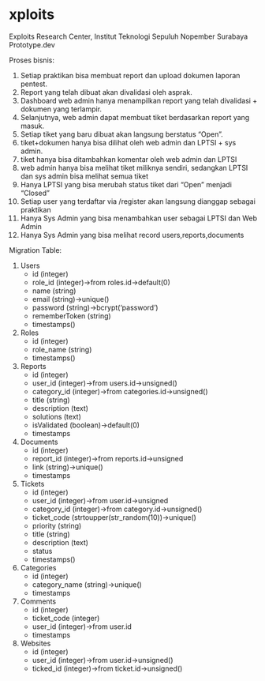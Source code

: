 # xploits
Exploits Research Center, Institut Teknologi Sepuluh Nopember Surabaya
Prototype.dev

Proses bisnis:
1. Setiap praktikan bisa membuat report dan upload dokumen laporan pentest.
2. Report yang telah dibuat akan divalidasi oleh asprak.
3. Dashboard web admin hanya menampilkan report yang telah divalidasi + dokumen yang terlampir.
4. Selanjutnya, web admin dapat membuat tiket berdasarkan report yang masuk.
5. Setiap tiket yang baru dibuat akan langsung berstatus “Open”.
6. tiket+dokumen hanya bisa dilihat oleh web admin dan LPTSI + sys admin.
7. tiket hanya bisa ditambahkan komentar oleh web admin dan  LPTSI
8. web admin hanya bisa melihat tiket miliknya sendiri, sedangkan LPTSI dan sys admin bisa melihat semua tiket
9. Hanya LPTSI yang bisa merubah status tiket dari “Open” menjadi “Closed”
10. Setiap user yang terdaftar via /register akan langsung dianggap sebagai praktikan
11. Hanya Sys Admin yang bisa menambahkan user sebagai LPTSI dan Web Admin
12. Hanya Sys Admin yang bisa melihat record users,reports,documents


Migration Table:
1. Users
    * id (integer)
    * role_id (integer)->from roles.id->default(0)
    * name (string)
    * email (string)->unique()
    * password (string)->bcrypt(‘password’)
    * rememberToken (string)
    * timestamps()
2. Roles
    * id (integer)
    * role_name (string)
    * timestamps()
3. Reports
    * id (integer)
    * user_id (integer)->from users.id->unsigned()
    * category_id (integer)->from categories.id->unsigned()
    * title (string)
    * description (text)
    * solutions (text)
    * isValidated (boolean)->default(0)
    * timestamps
4. Documents
    * id (integer)
    * report_id (integer)->from reports.id->unsigned
    * link (string)->unique()
    * timestamps
5. Tickets
    * id (integer)
    * user_id (integer)->from user.id->unsigned
    * category_id (integer)->from category.id->unsigned()
    * ticket_code (strtoupper(str_random(10))->unique()
    * priority (string)
    * title (string)
    * description (text)
    * status
    * timestamps()
6. Categories
    * id (integer)
    * category_name (string)->unique()
    * timestamps
7. Comments
    * id (integer)
    * ticket_code (integer)
    * user_id (integer)->from user.id
    * timestamps
8. Websites
    * id (integer)
    * user_id (integer)->from user.id->unsigned()
    * ticked_id (integer)->from ticket.id->unsigned()

